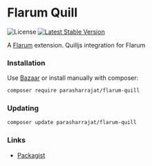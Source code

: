 # Flarum Quill

![License](https://img.shields.io/badge/license-Apache-2.0-blue.svg) [![Latest Stable Version](https://img.shields.io/packagist/v/parasharrajat/flarum-quill.svg)](https://packagist.org/packages/parasharrajat/flarum-quill)

A [Flarum](http://flarum.org) extension. Quilljs integration for Flarum

### Installation

Use [Bazaar](https://discuss.flarum.org/d/5151-flagrow-bazaar-the-extension-marketplace) or install manually with composer:

```sh
composer require parasharrajat/flarum-quill
```

### Updating

```sh
composer update parasharrajat/flarum-quill
```

### Links

- [Packagist](https://packagist.org/packages/parasharrajat/flarum-quill)
